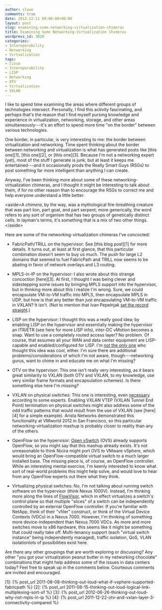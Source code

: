 ```yaml
---
author: slowe
comments: true
date: 2012-12-11 09:00:00+00:00
layout: post
slug: examining-some-networking-virtualization-chimeras
title: Examining Some Networking-Virtualization Chimeras
wordpress_id: 3020
categories:
- Interoperability
- Networking
- Virtualization
tags:
- Cisco
- Interoperability
- LISP
- Networking
- OTV
- Virtualization
- VXLAN
---
```


I like to spend time examining the areas where different groups of technologies intersect. Personally, I find this activity fascinating, and perhaps that's the reason that I find myself pursing knowledge and experience in virtualization, networking, storage, and other areas simultaneously---it's an effort to spend more time "on the border" between various technologies.

One border, in particular, is very interesting to me: the border between virtualization and networking. Time spent thinking about the border between networking and virtualization is what has generated posts like [this one][1], [this one][2], or [this one][3]. Because I'm not a networking expert (yet), most of the stuff I generate is junk, but at least it keeps me entertained---and it occasionally prods the Really Smart Guys (RSGs) to post something far more intelligent than anything I can create.

Anyway, I've been thinking more about some of these networking-virtualization chimeras, and I thought it might be interesting to talk about them, if for no other reason than to encourage the RSGs to correct me and help everyone understand a little better.

&lt;aside&gt;A _chimera_, by the way, was a mythological fire-breathing creature that was part lion, part goat, and part serpent; more generically, the word refers to any sort of organism that has two groups of genetically distinct cells. In layman's terms, it's something that is a mix of two other things.&lt;/aside&gt;

Here are some of the networking-virtualization chimeras I've concocted:

* FabricPath/TRILL on the hypervisor: See [this blog post][1] for more details. It turns out, at least at first glance, that this particular combination doesn't seem to buy us much. The push for large L2 domains that seemed to fuel FabricPath and TRILL now seems to be abating in favor of network overlays and L3 routing.

* MPLS-in-IP on the hypervisor: I also wrote about this strange concoction [here][3]. At first, I thought I was being clever and sidestepping some issues by bringing MPLS support into the hypervisor, but in thinking more about this I realize I'm wrong. Sure, we could encapsulate VM-to-VM traffic into MPLS, then encapsulate MPLS in UDP, but how is that any better than just encapsulating VM-to-VM traffic in VXLAN? It isn't. (Not to mention that Ivan Pepelnjak [set the record straight](http://blog.ioshints.info/2012/07/could-mpls-over-ip-replace-vxlan-or.html).)

* LISP on the hypervisor: I thought this was a really good idea; by enabling LISP on the hypervisor and essentially making the hypervisor an ITR/ETR (see here for more LISP info), inter-DC vMotion becomes a snap. Want to use a completely routed access layer? No problem. Of course, that assumes all your WAN and data center equipment are LISP-capable and enabled/configured for LISP. I'm [not the only one](http://blog.ioshints.info/2011/06/inter-dc-ip-based-vmotion-with-lisp.html) who thought this idea was cool, either. I'm sure there are additional problems/considerations of which I'm not aware, though---networking gurus, want to chime in and educate me on what I'm missing?

* OTV on the hypervisor: This one isn't really very interesting, as it bears great similarity to VXLAN (both OTV and VXLAN, to my knowledge, use very similar frame formats and encapsulation schemes). Is there something else here I'm missing?

* VXLAN on physical switches: This one is interesting, even [necessary](http://blog.ioshints.info/2011/10/vxlan-termination-on-physical-devices.html) according to some experts. Enabling VXLAN VTEP (VXLAN Tunnel End Point) termination on physical switches might also address some of the odd traffic patterns that would result from the use of VXLAN (see [here][4] for a simple example). Arista Networks demonstrated this functionality at VMworld 2012 in San Francisco, so this particular networking-virtualization mashup is probably closer to reality than any of the others.

* OpenFlow on the hypervisor: [Open vSwitch](http://openvswitch.org) (OVS) already supports OpenFlow, so you might say that this mashup already exists. It's not unreasonable to think Nicira might port OVS to VMware vSphere, which would bring an OpenFlow-compatible virtual switch to a much larger installed base. The missing piece is, of course, an OpenFlow controller. While an interesting mental exercise, I'm keenly interested to know what sort of real-world problems this might help solve, and would love to hear from any OpenFlow experts out there what they think.

* Virtualizing physical switches: No, I'm not talking about running switch software on the hypervisor (think Nexus 1000V). Instead, I'm thinking more along the lines of [FlowVisor](https://github.com/OPENNETWORKINGLAB/flowvisor/wiki), which in effect virtualizes a switch's control plane so that multiple "slices" of a switch can be independently controlled by an external OpenFlow controller. If you're familiar with NetApp, think of their "vfiler" construct, or think of the Virtual Device Contexts (VDCs) in a Nexus 7000. However, I'm thinking of something more device-independent than Nexus 7000 VDCs. As more and more switches move to x86 hardware, this seems like it might be something that could really take off. Multi-tenancy support (each "virtual switch instance" being independently managed), traffic isolation, QoS, VLAN isolationlots of possibilities exist here.

Are there any other groupings that are worth exploring or discussing? Any other "you got your virtualization peanut butter in my networking chocolate" combinations that might help address some of the issues in data centers today? Feel free to speak up in the comments below. Courteous comments are invited and encouraged.

[1]: {% post_url 2011-08-08-thinking-out-loud-what-if-vsphere-supported-fabricpath %}
[2]: {% post_url 2011-08-15-thinking-out-loud-logical-link-multiplexing-sort-of %}
[3]: {% post_url 2012-06-26-thinking-out-loud-why-not-mpls-in-ip %}
[4]: {% post_url 2011-12-22-otv-and-vxlan-layer-3-connectivity-compared %}
